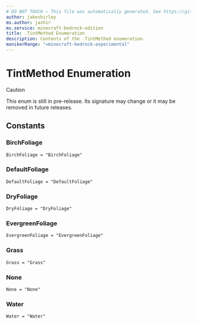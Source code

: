 ```yaml
---
# DO NOT TOUCH — This file was automatically generated. See https://github.com/mojang/minecraftapidocsgenerator to modify descriptions, examples, etc.
author: jakeshirley
ms.author: jashir
ms.service: minecraft-bedrock-edition
title: .TintMethod Enumeration
description: Contents of the .TintMethod enumeration.
monikerRange: "=minecraft-bedrock-experimental"
---
```

# TintMethod Enumeration

> [!CAUTION]
> This enum is still in pre-release.  Its signature may change or it may be removed in future releases.

## Constants
### **BirchFoliage**
`BirchFoliage = "BirchFoliage"`
### **DefaultFoliage**
`DefaultFoliage = "DefaultFoliage"`
### **DryFoliage**
`DryFoliage = "DryFoliage"`
### **EvergreenFoliage**
`EvergreenFoliage = "EvergreenFoliage"`
### **Grass**
`Grass = "Grass"`
### **None**
`None = "None"`
### **Water**
`Water = "Water"`
